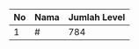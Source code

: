 | No | Nama            | Jumlah Level |
|----|-----------------|--------------|
| 1  | #    |    784        |
